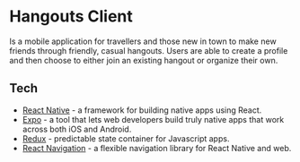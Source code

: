 # Hangouts Client

Is a mobile application for travellers and those new in town to make new friends through friendly, casual hangouts.  Users are able to create a profile and then choose to either join an existing hangout or organize their own.  

## Tech

- [React Native](https://facebook.github.io/react-native/) - a framework for building native apps using React.
- [Expo](https://expo.io/) - a tool that lets web developers build truly native apps that work across both iOS and Android.
- [Redux](http://redux.js.org/) - predictable state container for Javascript apps.
- [React Navigation](https://reactnavigation.org/) - a flexible navigation library for React Native and web.

